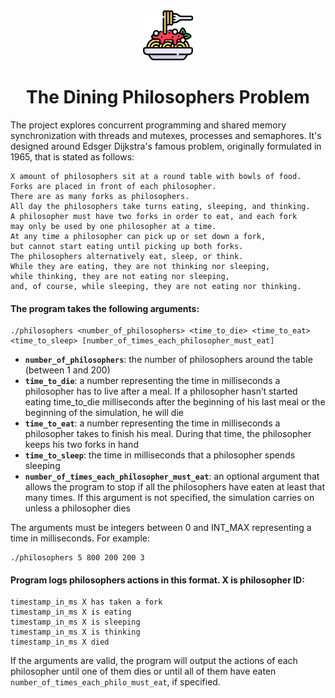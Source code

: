 <div align="center">
  <a href="https://github.com/char-projects/Philosophers">
  <img src="logo.png" alt="Logo" width="80" height="80">
  </a>
  <h1>The Dining Philosophers Problem</h1>
</div>

The project explores concurrent programming and shared memory synchronization with threads and mutexes, processes and semaphores. It's designed around Edsger Dijkstra's famous problem, originally formulated in 1965, that is stated as follows:

```
X amount of philosophers sit at a round table with bowls of food.
Forks are placed in front of each philosopher.
There are as many forks as philosophers.
All day the philosophers take turns eating, sleeping, and thinking.
A philosopher must have two forks in order to eat, and each fork
may only be used by one philosopher at a time.
At any time a philosopher can pick up or set down a fork,
but cannot start eating until picking up both forks.
The philosophers alternatively eat, sleep, or think.
While they are eating, they are not thinking nor sleeping,
while thinking, they are not eating nor sleeping,
and, of course, while sleeping, they are not eating nor thinking.
```
#### The program takes the following arguments:

```
./philosophers <number_of_philosophers> <time_to_die> <time_to_eat>
<time_to_sleep> [number_of_times_each_philosopher_must_eat]
```

* **```number_of_philosophers```**: the number of philosophers around the table (between 1 and 200)
* **```time_to_die```**: a number representing the time in milliseconds a philosopher has to live after a meal. If a philosopher hasn’t started eating time_to_die milliseconds after the beginning of his last meal or the beginning of the simulation, he will die
* **```time_to_eat```**: a number representing the time in milliseconds a philosopher takes to finish his meal. During that time, the philosopher keeps his two forks in hand
* **```time_to_sleep```**: the time in milliseconds that a philosopher spends sleeping
* **```number_of_times_each_philosopher_must_eat```**: an optional argument that allows the program to stop if all the philosophers have eaten at least that many times. If this argument is not specified, the simulation carries on unless a philosopher dies

The arguments must be integers between 0 and INT_MAX representing a time in milliseconds. For example:

```
./philosophers 5 800 200 200 3
```

#### Program logs philosophers actions in this format. X is philosopher ID:

```
timestamp_in_ms X has taken a fork
timestamp_in_ms X is eating
timestamp_in_ms X is sleeping
timestamp_in_ms X is thinking
timestamp_in_ms X died
```
If the arguments are valid, the program will output the actions of each philosopher until one of them dies or until all of them have eaten `number_of_times_each_philo_must_eat`, if specified.
